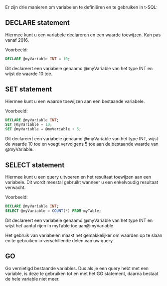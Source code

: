  Er zijn drie manieren om variabelen te definiëren en te gebruiken in t-SQL: 
 
##  DECLARE statement

Hiermee kunt u een variabele declareren en een waarde toewijzen. Kan pas vanaf 2016.

Voorbeeld:
```sql
DECLARE @myVariable INT = 10;
```

Dit declareert een variabele genaamd @myVariable van het type INT en wijst de waarde 10 toe. 


## SET statement

Hiermee kunt u een waarde toewijzen aan een bestaande variabele.
 
Voorbeeld:
```sql
DECLARE @myVariable INT;
SET @myVariable = 10;
SET @myVariable = @myVariable + 5;
```

Dit declareert een variabele genaamd @myVariable van het type INT, wijst de waarde 10 toe en voegt vervolgens 5 toe aan de bestaande waarde van @myVariable. 

## SELECT statement

Hiermee kunt u een query uitvoeren en het resultaat toewijzen aan een variabele. Dit wordt meestal gebruikt wanneer u een enkelvoudig resultaat verwacht.
 
Voorbeeld:

```sql
DECLARE @myVariable INT;
SELECT @myVariable = COUNT(*) FROM myTable;
```

Dit declareert een variabele genaamd @myVariable van het type INT en wijst het aantal rijen in myTable toe aan@myVariable.

Het gebruik van variabelen maakt het gemakkelijker om waarden op te slaan en te gebruiken in verschillende delen van uw query.

## GO

Go vernietigd bestaande variables. Dus als je een query hebt met een variable, is deze te gebruiken tot en met het GO statement, daarna bestaat de hele variable niet meer. 